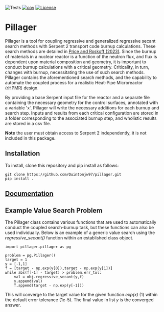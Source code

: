 ![Tests](https://github.com/Quintonjw97/pillager/actions/workflows/run-tests.yml/badge.svg)
[![cov](https://quintonjw97.github.io/pillager/badges/coverage.svg)](https://github.com/quintonjw97/pillager/actions)
[![License](https://img.shields.io/badge/License-BSD%203--Clause-blue.svg)](https://opensource.org/licenses/BSD-3-Clause)

# Pillager

Pillager is a tool for coupling regressive and generalized regressive secant search methods with Serpent 2 transport code burnup calculations. These search methods are detailed in [Price and Roskoff (2023)](https://www.sciencedirect.com/science/article/abs/pii/S014919702300166X). Since the burnup of materials in a nuclear reactor is a function of the neutron flux, and flux is dependent upon material composition and geometry, it is important to conduct burnup calculations with a critical geometry. Criticality, in turn, changes with burnup, necessitating the use of such search methods. Pillager contains the aforementioned search methods, and the capability to automate the coupled process for a realistic Heat-Pipe Microreactor ([rHPMR](https://www.osti.gov/biblio/2367263)) design.

By providing a base Serpent input file for the reactor and a separate file containing the necessary geometry for the control surfaces, annotated with a variable 'x', Pillager will write the necessary additions for each burnup and search step. Inputs and results from each critical configuration are stored in a folder corresponding to the associated burnup step, and wholistic results are stored in a csv file.

<b>Note</b> the user must obtain access to Serpent 2 independently, it is not included in this package.

## Installation 

To install, clone this repository and pip install as follows:
```
git clone https://github.com/Quintonjw97/pillager.git
pip install .
```

## [Documentation](https://quintonjw97.github.io/pillager/)

## Example Value Search Problem

The Pillager class contains various functions that are used to automatically conduct the coupled search-burnup task, but these functions can also be used individually. Below is an example of a generic value search using the <i>regressive_secant()</i> function within an established class object.

```
import pillager.pillager as pg

problem = pg.Pillager()
target = 1
y = [-1,1]
f = [target - np.exp(y[0]),target - np.exp(y[1])]
while abs(f[-1] - target) > problem.err_tol:
    val = obj.regressive_secant(y,f)
    y.append(val)
    f.append(target - np.exp(y[-1]))
```
This will converge to the target value for the given function <i>exp(x)</i> (1) within the default error tolerance (1e-5). The final value in list <i>y</i> is the converged answer.
